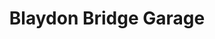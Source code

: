 ---
title: "Blaydon Bridge Garage"
url: /blaydon-on-tyne/blaydon-bridge-garage/
shop: car repair
---